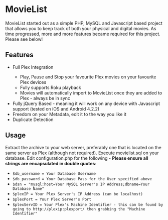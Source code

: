 # MovieList

MovieList started out as a simple PHP, MySQL and Javascript based project that allows you to keep track of both your physical and digital movies. As time progressed, more and more features became required for this project. Please see below!

## Features
<ul>
<li>Full Plex Integration</li>
<ul>
<li>Play, Pause and Stop your favourite Plex movies on your favourite Plex devices</li>
<li>Fully supports Roku playback</li>
<li>Movies will automatically import to MovieList once they are added to Plex - always be in sync</li>
</ul>
<li>Fully jQuery Based - meaning it will work on any device with Javascript support (tested on iOS and Android 4.2.2)</li>
<li>Freedom on your Metadata, edit it to the way you like it</li>
<li>Duplicate Detection</li>
</ul>

## Usage
Extract the archive to your web server, preferably one that is located on the same server as Plex (although not required). Execute movielist.sql on your database. Edit configuration.php for the following - <b>Please ensure all strings are encapsulated in double quotes</b>:
* ``` $db_username = Your Database Username ```
* ``` $db_password = Your Database Pass for the User specified above ```
* ``` $dsn = "mysql:host=Your MySQL Server's IP Address;dbname=Your Database Name" ```
* ``` $plexIP = Your Plex Server's IP Address (can be localhost) ```
* ``` $plexPort = Your Plex Server's Port ```
* ``` $plexServID = Your Plex's Machine Identifier - this can be found by going to http://plexip:plexport/ then grabbing the "Machine Identifier" ```
